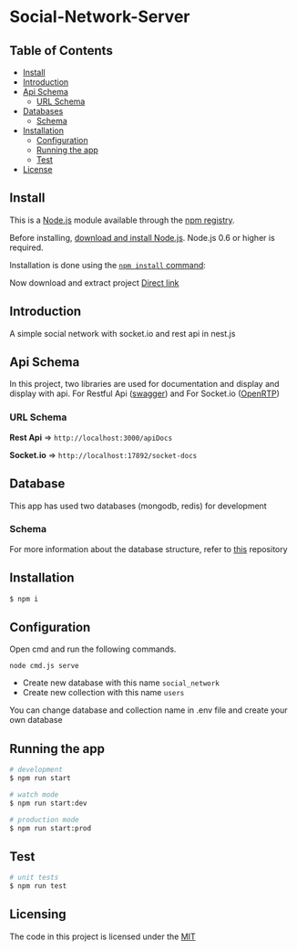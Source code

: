 # Social-Network-Server

## Table of Contents

- [Install](#install)
- [Introduction](#introduction)
- [Api Schema](#api-schema)
    - [URL Schema](#url-Schema)
- [Databases](#databases)
    - [Schema](#database-schema)
- [Installation](#installation)
    - [Configuration](#configuration)
    - [Running the app](#running-the-app)
    - [Test](#test)
- [License](#license)

## Install

This is a [Node.js](https://nodejs.org/en/) module available through the
[npm registry](https://www.npmjs.com/).

Before installing, [download and install Node.js](https://nodejs.org/en/download/). Node.js 0.6 or higher is required.

Installation is done using the
[`npm install` command](https://docs.npmjs.com/getting-started/installing-npm-packages-locally):

Now download and extract project
[Direct link](https://github.com/TREER00T/Social-Network-Server/archive/refs/heads/main.zip)

## Introduction

A simple social network with socket.io and rest api in nest.js

## Api Schema

In this project, two libraries are used for documentation and display and display with api. For Restful
Api ([swagger](https://github.com/scottie1984/swagger-ui-express)) and For
Socket.io ([OpenRTP](https://github.com/treegex/openrtp))

### URL Schema

**Rest Api** =>
`http://localhost:3000/apiDocs`

**Socket.io** =>
`http://localhost:17892/socket-docs`

## Database

This app has used two databases (mongodb, redis) for development

### Schema

For more information about the database structure, refer to [this](https://github.com/TREER00T/Social-Network-Database)
repository

## Installation

```bash
$ npm i
```

## Configuration

Open cmd and run the following commands.

```shell
node cmd.js serve
```

* Create new database with this name `social_network`
* Create new collection with this name `users`

You can change database and collection name in .env file and create your own database 

## Running the app

```bash
# development
$ npm run start

# watch mode
$ npm run start:dev

# production mode
$ npm run start:prod
```

## Test

```bash
# unit tests
$ npm run test
```

## Licensing

The code in this project is licensed under
the [MIT](https://github.com/TREER00T/Social-Network-Server/blob/main/LICENSE)
